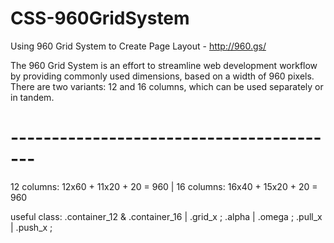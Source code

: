 # CSS-960GridSystem

Using 960 Grid System to Create Page Layout - http://960.gs/

The 960 Grid System is an effort to streamline web development workflow by providing commonly used dimensions, based on a width of 960 pixels.
There are two variants: 12 and 16 columns, which can be used separately or in tandem.
# -----------------------------------------

12 columns: 12x60 + 11x20 + 20 = 960 | 
16 columns: 16x40 + 15x20 + 20 = 960

useful class:
.container_12 & .container_16 | .grid_x ;
.alpha | .omega ; 
.pull_x | .push_x ;
